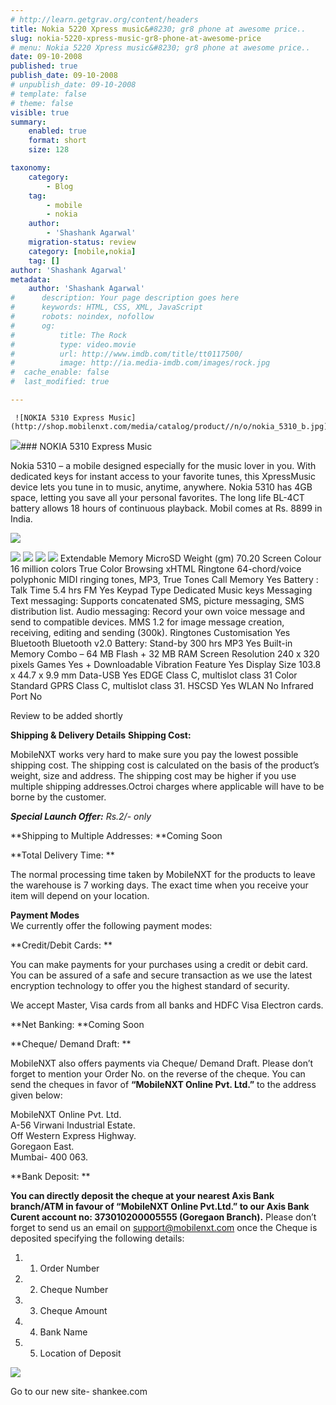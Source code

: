 ```yaml
---
# http://learn.getgrav.org/content/headers
title: Nokia 5220 Xpress music&#8230; gr8 phone at awesome price..
slug: nokia-5220-xpress-music-gr8-phone-at-awesome-price
# menu: Nokia 5220 Xpress music&#8230; gr8 phone at awesome price..
date: 09-10-2008
published: true
publish_date: 09-10-2008
# unpublish_date: 09-10-2008
# template: false
# theme: false
visible: true
summary:
    enabled: true
    format: short
    size: 128

taxonomy:
    category:
        - Blog
    tag:
        - mobile
        - nokia
    author:
        - 'Shashank Agarwal'
    migration-status: review
    category: [mobile,nokia]
    tag: []
author: 'Shashank Agarwal'
metadata:
    author: 'Shashank Agarwal'
#      description: Your page description goes here
#      keywords: HTML, CSS, XML, JavaScript
#      robots: noindex, nofollow
#      og:
#          title: The Rock
#          type: video.movie
#          url: http://www.imdb.com/title/tt0117500/
#          image: http://ia.media-imdb.com/images/rock.jpg
#  cache_enable: false
#  last_modified: true

---
```


     ![NOKIA 5310 Express Music](http://shop.mobilenxt.com/media/catalog/product//n/o/nokia_5310_b.jpg)





   ![](http://shop.mobilenxt.com/media/catalog/category//l/o/logo_nokia.gif)### NOKIA 5310 Express Music

 

  [](http://shop.mobilenxt.com/index.php/review/product/list/id/1023/category/11/)Nokia 5310 – a mobile designed especially for the music lover in you. With dedicated keys for instant access to your favorite tunes, this XpressMusic device lets you tune in to music, anytime, anywhere. Nokia 5310 has 4GB space, letting you save all your personal favorites. The long life BL-4CT battery allows 18 hours of continuous playback. Mobil comes at Rs. 8899 in India.



 

  



   

 

 ![](http://shop.mobilenxt.com/skin/frontend/default/default/images/mobilenxt/blank.gif)       

   ![](http://shop.mobilenxt.com/skin/frontend/default/default/images/mobilenxt/tab_content_curve1.gif)  ![](http://shop.mobilenxt.com/skin/frontend/default/default/images/mobilenxt/blank.gif)  ![](http://shop.mobilenxt.com/skin/frontend/default/default/images/mobilenxt/tab_content_curve2.gif)  ![](http://shop.mobilenxt.com/skin/frontend/default/default/images/mobilenxt/blank.gif)  Extendable Memory  MicroSD Weight (gm)  70.20 Screen Colour  16 million colors True Color Browsing  xHTML Ringtone  64-chord/voice polyphonic MIDI ringing tones, MP3, True Tones Call Memory  Yes Battery : Talk Time  5.4 hrs FM  Yes Keypad Type  Dedicated Music keys  Messaging  Text messaging: Supports concatenated SMS, picture messaging, SMS distribution list. Audio messaging: Record your own voice message and send to compatible devices. MMS 1.2 for image message creation, receiving, editing and sending (300k). Ringtones Customisation  Yes Bluetooth  Bluetooth v2.0 Battery: Stand-by  300 hrs MP3  Yes Built-in Memory  Combo – 64 MB Flash + 32 MB RAM Screen Resolution  240 x 320 pixels Games  Yes + Downloadable Vibration Feature  Yes Display Size  103.8 x 44.7 x 9.9 mm Data-USB  Yes EDGE  Class C, multislot class 31 Color  Standard GPRS  Class C, multislot class 31. HSCSD  Yes WLAN  No Infrared Port  No 

 

 Review to be added shortly 

 

  **Shipping & Delivery Details** **Shipping Cost:**

MobileNXT works very hard to make sure you pay the lowest possible shipping cost. The shipping cost is calculated on the basis of the product’s weight, size and address. The shipping cost may be higher if you use multiple shipping addresses.Octroi charges where applicable will have to be borne by the customer.

***Special Launch Offer:** Rs.2/- only*

**Shipping to Multiple Addresses: **Coming Soon

**Total Delivery Time: **

The normal processing time taken by MobileNXT for the products to leave the warehouse is 7 working days. The exact time when you receive your item will depend on your location.

**Payment Modes**  
 We currently offer the following payment modes:

 **Credit/Debit Cards: **

You can make payments for your purchases using a credit or debit card. You can be assured of a safe and secure transaction as we use the latest encryption technology to offer you the highest standard of security.

 We accept Master, Visa cards from all banks and HDFC Visa Electron cards.

**Net Banking: **Coming Soon

 **Cheque/ Demand Draft: **

MobileNXT also offers payments via Cheque/ Demand Draft. Please don’t forget to mention your Order No. on the reverse of the cheque. You can send the cheques in favor of **“MobileNXT Online Pvt. Ltd.”** to the address given below:

 MobileNXT Online Pvt. Ltd.  
 A-56 Virwani Industrial Estate.  
 Off Western Express Highway.  
 Goregaon East.  
 Mumbai- 400 063.

 **Bank Deposit: **

 **You can directly deposit the cheque at your nearest Axis Bank branch/ATM in favour of “MobileNXT Online Pvt.Ltd.” to our Axis Bank Curent account no: 373010200005555 (Goregaon Branch).** Please don’t forget to send us an email on support@mobilenxt.com once the Cheque is deposited specifying the following details:

1. 1. Order Number
2. 2. Cheque Number
3. 3. Cheque Amount
4. 4. Bank Name
5. 5. Location of Deposit
 
 

 

![](http://shop.mobilenxt.com/skin/frontend/default/default/images/mobilenxt/blank.gif)

 Go to our new site- shankee.com
